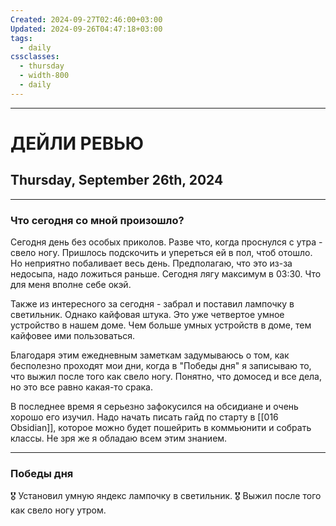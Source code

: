 ```yaml
---
Created: 2024-09-27T02:46:00+03:00
Updated: 2024-09-26T04:47:18+03:00
tags:
  - daily
cssclasses:
  - thursday
  - width-800
  - daily
---
```

***
# ДЕЙЛИ РЕВЬЮ
## Thursday, September 26th, 2024
***
### Что сегодня со мной произошло?

Сегодня день без особых приколов. Разве что, когда проснулся с утра - свело ногу. Пришлось подскочить и упереться ей в пол, чтоб отошло. Но неприятно побаливает весь день. Предполагаю, что это из-за недосыпа, надо ложиться раньше. Сегодня лягу максимум в 03:30. Что для меня вполне себе окэй.

Также из интересного за сегодня - забрал и поставил лампочку в светильник. Однако кайфовая штука. Это уже четвертое умное устройство в нашем доме. Чем больше умных устройств в доме, тем кайфовее ими пользоваться.

Благодаря этим ежедневным заметкам задумываюсь о том, как бесполезно проходят мои дни, когда в "Победы дня" я записываю то, что выжил после того как свело ногу. Понятно, что домосед и все дела, но это все равно какая-то срака.

В последнее время я серьезно зафокусился на обсидиане и очень хорошо его изучил. Надо начать писать гайд по старту в [[016 Obsidian]], которое можно будет пошейрить в коммьюнити и собрать классы. Не зря же я обладаю всем этим знанием.
***
### Победы дня
🎖️ Установил умную яндекс лампочку в светильник.
🎖️ Выжил после того как свело ногу утром.
